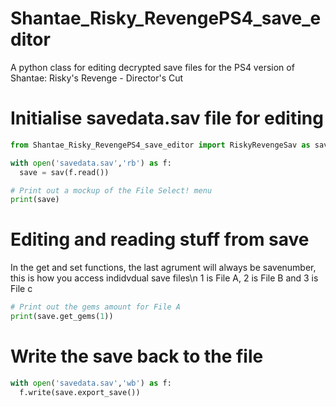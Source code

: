 # Shantae_Risky_RevengePS4_save_editor
A python class for editing decrypted save files for the PS4 version of Shantae: Risky's Revenge - Director's Cut


# Initialise savedata.sav file for editing
```python
from Shantae_Risky_RevengePS4_save_editor import RiskyRevengeSav as sav

with open('savedata.sav','rb') as f:
  save = sav(f.read())

# Print out a mockup of the File Select! menu
print(save)
```
# Editing and reading stuff from save
In the get and set functions, the last agrument will always be savenumber, this is how you access indidvdual save files\n
1 is File A, 2 is File B and 3 is File c
```python
# Print out the gems amount for File A
print(save.get_gems(1))

```

# Write the save back to the file
```python
with open('savedata.sav','wb') as f:
  f.write(save.export_save())
```
